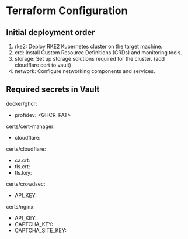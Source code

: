 # Terraform Configuration

## Initial deployment order

1. rke2: Deploy RKE2 Kubernetes cluster on the target machine.
2. crd: Install Custom Resource Definitions (CRDs) and monitoring tools.
3. storage: Set up storage solutions required for the cluster. (add cloudflare cert to vault)
4. network: Configure networking components and services.

## Required secrets in Vault

docker/ghcr:

- profidev: <GHCR_PAT>

certs/cert-manager:

- cloudflare: <Cloudflare API Token with DNS edit permissions>

certs/cloudflare:

- ca.crt: <Cloudflare Origin CA Certificate>
- tls.crt: <Cloudflare Origin CA TLS Certificate>
- tls.key: <Cloudflare Origin CA TLS Key>

certs/crowdsec:

- API_KEY: <CrowdSec API Key>

certs/nginx:

- API_KEY: <CrowdSec API Key>
- CAPTCHA_KEY: <Captcha Key for NGINX>
- CAPTCHA_SITE_KEY: <Captcha Site Key for NGINX>
